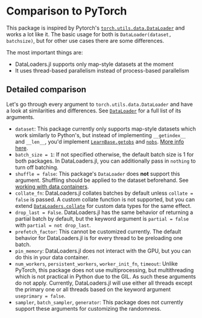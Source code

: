 # Comparison to PyTorch

This package is inspired by Pytorch's [`torch.utils.data.DataLoader`](https://pytorch.org/docs/stable/data.html#torch.utils.data.DataLoader) and works a lot like it. The basic usage for both is `DataLoader(dataset, batchsize)`, but for other use cases there are some differences.

The most important things are:

- DataLoaders.jl supports only map-style datasets at the moment
- It uses thread-based parallelism instead of process-based parallelism

## Detailed comparison

Let's go through every argument to `torch.utils.data.DataLoader` and have a look at similarities and differences. See [`DataLoader`](#) for a full list of its arguments.

- `dataset`: This package currently only supports map-style datasets which work similarly to Python's, but instead of implementing `__getindex__` and `__len__`, you'd implement [`LearnBase.getobs`](#) and [`nobs`](#). [More info here](datacontainers.md).
- `batch_size = 1`: If not specified otherwise, the default batch size is 1 for both packages. In DataLoaders.jl, you can additionally pass in `nothing` to turn off batching.
- `shuffle = false`: This package's `DataLoader` does **not** support this argument. Shuffling should be applied to the dataset beforehand. See [working with data containers](howto/workingwith.md).
- `collate_fn`: DataLoaders.jl collates batches by default unless `collate = false` is passed. A custom collate function is not supported, but you can extend [`DataLoaders.collate`](#) for custom data types for the same effect.
- `drop_last = False`. DataLoaders.jl has the same behavior of returning a partial batch by default, but the keyword argument is `partial = false` with `partial = not drop_last`.
- `prefetch_factor`: This cannot be customized currently. The default behavior for DataLoaders.jl is for every thread to be preloading one batch.
- `pin_memory`: DataLoaders.jl does not interact with the GPU, but you can do this in your data container.
- `num_workers`, `persistent_workers`, `worker_init_fn`, `timeout`: Unlike PyTorch, this package does not use multiprocessing, but multithreading which is not practical in Python due to the GIL. As such these arguments do not apply. Currently, DataLoaders.jl will use either all threads except the primary one or all threads based on the keyword argument `useprimary = false`.
- `sampler`, `batch_sampler`, `generator`: This package does not currently support these arguments for customizing the randomness.


